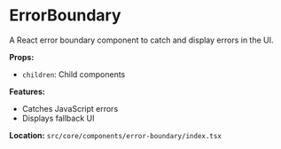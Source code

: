 # ErrorBoundary

A React error boundary component to catch and display errors in the UI.

**Props:**

- `children`: Child components

**Features:**

- Catches JavaScript errors
- Displays fallback UI

**Location:** `src/core/components/error-boundary/index.tsx`
